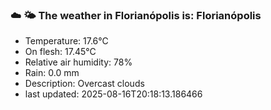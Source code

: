 ### ☁️ 🌤️  The weather in Florianópolis is: Florianópolis

- Temperature: 17.6°C
- On flesh: 17.45°C
- Relative air humidity: 78%
- Rain: 0.0 mm
- Description: Overcast clouds
- last updated: 2025-08-16T20:18:13.186466
